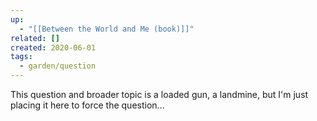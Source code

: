 ```yaml
---
up:
  - "[[Between the World and Me (book)]]"
related: []
created: 2020-06-01
tags:
  - garden/question
---
```

This question and broader topic is a loaded gun, a landmine, but I'm just placing it here to force the question...